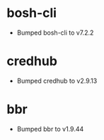 
# bosh-cli

- Bumped bosh-cli to v7.2.2

# credhub

- Bumped credhub to v2.9.13

# bbr

- Bumped bbr to v1.9.44
